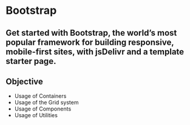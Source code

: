 # Bootstrap
## Get started with Bootstrap, the world’s most popular framework for building responsive, mobile-first sites, with jsDelivr and a template starter page.
## Objective
* Usage of Containers
* Usage of the Grid system
* Usage of Components
* Usage of Utilities
